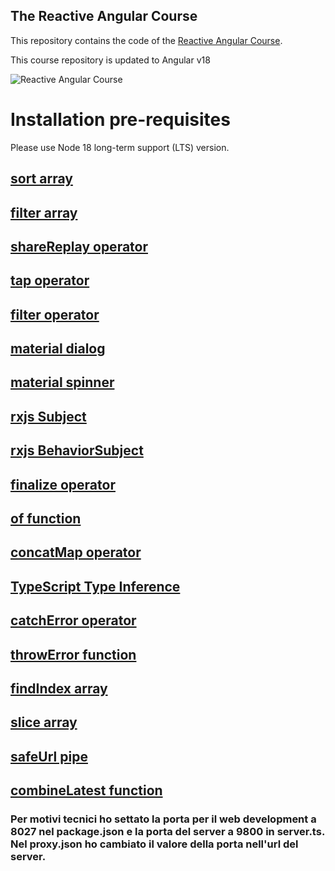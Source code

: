 ## The Reactive Angular Course

This repository contains the code of the [Reactive Angular Course](https://angular-university.io/course/reactive-angular-course).

This course repository is updated to Angular v18

![Reactive Angular Course](https://angular-university.s3-us-west-1.amazonaws.com/course-images/reactive-angular-course.jpg)

# Installation pre-requisites

Please use Node 18 long-term support (LTS) version.

## [sort array](https://developer.mozilla.org/en-US/docs/Web/JavaScript/Reference/Global_Objects/Array/sort#syntax)

## [filter array](https://developer.mozilla.org/en-US/docs/Web/JavaScript/Reference/Global_Objects/Array/filter#syntax)

## [shareReplay operator](https://rxjs.dev/api/operators/shareReplay)

## [tap operator](https://rxjs.dev/api/operators/tap)

## [filter operator](https://rxjs.dev/api/operators/filter)

## [material dialog](https://material.angular.io/components/dialog/overview)

## [material spinner](https://material.angular.io/components/progress-spinner/overview)

## [rxjs Subject](https://rxjs.dev/api/index/class/Subject)

## [rxjs BehaviorSubject](https://rxjs.dev/api/index/class/BehaviorSubject#behaviorsubject)

## [finalize operator](https://rxjs.dev/api/operators/finalize#finalize)

## [of function](https://rxjs.dev/api/index/function/of)

## [concatMap operator](https://rxjs.dev/api/index/function/concatMap)

## [TypeScript Type Inference](https://medium.com/@sahil90085/typescript-type-inference-a-comprehensive-guide-40c888c6d78f)

## [catchError operator](https://rxjs.dev/api/operators/catchError#catcherror)

## [throwError function](https://rxjs.dev/api/index/function/throwError#throwerror)

## [findIndex array](https://developer.mozilla.org/en-US/docs/Web/JavaScript/Reference/Global_Objects/Array/findIndex)

## [slice array](https://developer.mozilla.org/en-US/docs/Web/JavaScript/Reference/Global_Objects/Array/slice)

## [safeUrl pipe](https://angular.dev/api/platform-browser/SafeUrl)

## [combineLatest function](https://rxjs.dev/api/index/function/combineLatest#combinelatest)

### Per motivi tecnici ho settato la porta per il web development a 8027 nel package.json e la porta del server a 9800 in server.ts. Nel proxy.json ho cambiato il valore della porta nell'url del server.
